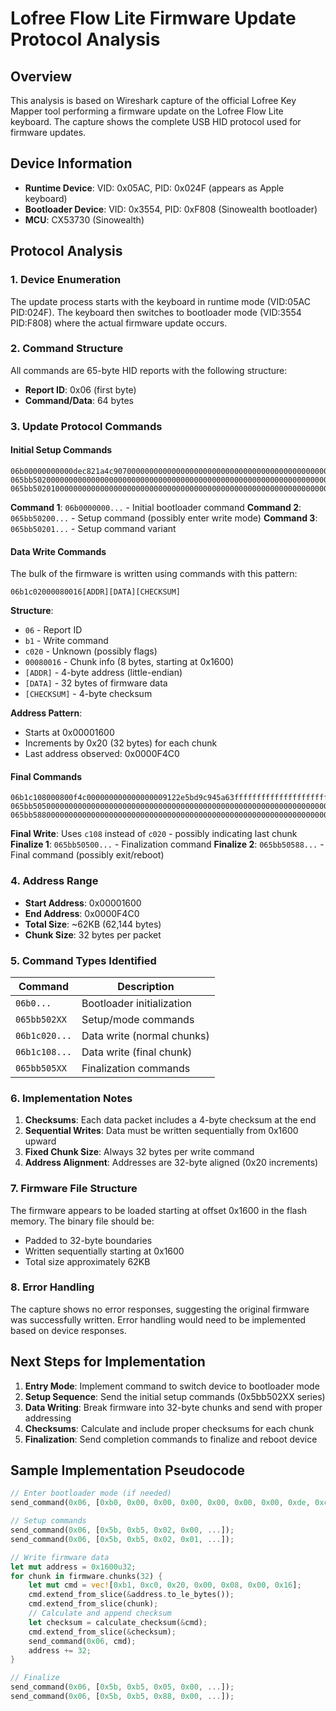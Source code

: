 # Lofree Flow Lite Firmware Update Protocol Analysis

## Overview
This analysis is based on Wireshark capture of the official Lofree Key Mapper tool performing a firmware update on the Lofree Flow Lite keyboard. The capture shows the complete USB HID protocol used for firmware updates.

## Device Information
- **Runtime Device**: VID: 0x05AC, PID: 0x024F (appears as Apple keyboard)
- **Bootloader Device**: VID: 0x3554, PID: 0xF808 (Sinowealth bootloader)
- **MCU**: CX53730 (Sinowealth)

## Protocol Analysis

### 1. Device Enumeration
The update process starts with the keyboard in runtime mode (VID:05AC PID:024F). The keyboard then switches to bootloader mode (VID:3554 PID:F808) where the actual firmware update occurs.

### 2. Command Structure
All commands are 65-byte HID reports with the following structure:
- **Report ID**: 0x06 (first byte)
- **Command/Data**: 64 bytes

### 3. Update Protocol Commands

#### Initial Setup Commands
```
06b00000000000dec821a4c907000000000000000000000000000000000000000000000000000000000000000000000000
065bb502000000000000000000000000000000000000000000000000000000000000000000000000000000000000000000
065bb502010000000000000000000000000000000000000000000000000000000000000000000000000000000000000000
```

**Command 1**: `06b0000000...` - Initial bootloader command
**Command 2**: `065bb50200...` - Setup command (possibly enter write mode)
**Command 3**: `065bb50201...` - Setup command variant

#### Data Write Commands
The bulk of the firmware is written using commands with this pattern:
```
06b1c02000080016[ADDR][DATA][CHECKSUM]
```

**Structure**:
- `06` - Report ID
- `b1` - Write command
- `c020` - Unknown (possibly flags)
- `00080016` - Chunk info (8 bytes, starting at 0x1600)
- `[ADDR]` - 4-byte address (little-endian)
- `[DATA]` - 32 bytes of firmware data
- `[CHECKSUM]` - 4-byte checksum

**Address Pattern**:
- Starts at 0x00001600
- Increments by 0x20 (32 bytes) for each chunk
- Last address observed: 0x0000F4C0

#### Final Commands
```
06b1c108000800f4c000000000000000009122e5bd9c945a63ffffffffffffffffffffffffffffffffffffffffffffffff
065bb505000000000000000000000000000000000000000000000000000000000000000000000000000000000000000000
065bb588000000000000000000000000000000000000000000000000000000000000000000000000000000000000000000
```

**Final Write**: Uses `c108` instead of `c020` - possibly indicating last chunk
**Finalize 1**: `065bb50500...` - Finalization command
**Finalize 2**: `065bb50588...` - Final command (possibly exit/reboot)

### 4. Address Range
- **Start Address**: 0x00001600
- **End Address**: 0x0000F4C0
- **Total Size**: ~62KB (62,144 bytes)
- **Chunk Size**: 32 bytes per packet

### 5. Command Types Identified

| Command | Description |
|---------|-------------|
| `06b0...` | Bootloader initialization |
| `065bb502XX` | Setup/mode commands |
| `06b1c020...` | Data write (normal chunks) |
| `06b1c108...` | Data write (final chunk) |
| `065bb505XX` | Finalization commands |

### 6. Implementation Notes

1. **Checksums**: Each data packet includes a 4-byte checksum at the end
2. **Sequential Writes**: Data must be written sequentially from 0x1600 upward
3. **Fixed Chunk Size**: Always 32 bytes per write command
4. **Address Alignment**: Addresses are 32-byte aligned (0x20 increments)

### 7. Firmware File Structure
The firmware appears to be loaded starting at offset 0x1600 in the flash memory. The binary file should be:
- Padded to 32-byte boundaries
- Written sequentially starting at 0x1600
- Total size approximately 62KB

### 8. Error Handling
The capture shows no error responses, suggesting the original firmware was successfully written. Error handling would need to be implemented based on device responses.

## Next Steps for Implementation

1. **Entry Mode**: Implement command to switch device to bootloader mode
2. **Setup Sequence**: Send the initial setup commands (0x5bb502XX series)
3. **Data Writing**: Break firmware into 32-byte chunks and send with proper addressing
4. **Checksums**: Calculate and include proper checksums for each chunk
5. **Finalization**: Send completion commands to finalize and reboot device

## Sample Implementation Pseudocode

```rust
// Enter bootloader mode (if needed)
send_command(0x06, [0xb0, 0x00, 0x00, 0x00, 0x00, 0x00, 0x00, 0xde, 0xc8, 0x21, 0xa4, 0xc9, 0x07, ...]);

// Setup commands
send_command(0x06, [0x5b, 0xb5, 0x02, 0x00, ...]);
send_command(0x06, [0x5b, 0xb5, 0x02, 0x01, ...]);

// Write firmware data
let mut address = 0x1600u32;
for chunk in firmware.chunks(32) {
    let mut cmd = vec![0xb1, 0xc0, 0x20, 0x00, 0x08, 0x00, 0x16];
    cmd.extend_from_slice(&address.to_le_bytes());
    cmd.extend_from_slice(chunk);
    // Calculate and append checksum
    let checksum = calculate_checksum(&cmd);
    cmd.extend_from_slice(&checksum);
    send_command(0x06, cmd);
    address += 32;
}

// Finalize
send_command(0x06, [0x5b, 0xb5, 0x05, 0x00, ...]);
send_command(0x06, [0x5b, 0xb5, 0x88, 0x00, ...]);
```